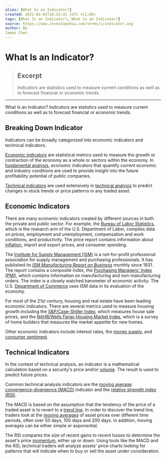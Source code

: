 ```yaml
---
alias: [What Is an Indicator?]
created: 2021-03-01T16:53:41 (UTC +11:00)
tags: [What Is an Indicator?, What Is an Indicator?]
source: https://www.investopedia.com/terms/i/indicator.asp
author: By
James Chen
---
```


# What Is an Indicator?

> ## Excerpt
> Indicators are statistics used to measure current conditions as well as to forecast financial or economic trends.

---

What Is an Indicator?
Indicators are statistics used to measure current conditions as well as to forecast financial or economic trends.

## Breaking Down Indicator

Indicators can be broadly categorized into economic indicators and technical indicators.

[Economic indicators](https://www.investopedia.com/terms/e/economic_indicator.asp) are statistical metrics used to measure the growth or contraction of the economy as a whole or sectors within the economy. In [fundamental analysis](https://www.investopedia.com/terms/f/fundamentalanalysis.asp), economic indicators that quantify current economic and industry conditions are used to provide insight into the future profitability potential of public companies.

[Technical indicators](https://www.investopedia.com/terms/t/technicalindicator.asp) are used extensively in [technical analysis](https://www.investopedia.com/terms/t/technicalanalysis.asp) to predict changes in stock trends or price patterns in any traded asset.

## Economic Indicators

There are many economic indicators created by different sources in both the private and public sector. For example, the [Bureau of Labor Statistics](https://www.investopedia.com/terms/b/bls.asp), which is the research arm of the U.S. Department of Labor, compiles data on prices, employment and unemployment, compensation and work conditions, and productivity. The price report contains information about [inflation](https://www.investopedia.com/terms/i/inflation.asp), import and export prices, and consumer spending.

The [Institute for Supply Management (ISM)](https://www.investopedia.com/terms/i/institute-for-supply-management.asp) is a not-for-profit professional association for supply management and purchasing professionals. It has published its [_ISM Manufacturing Report on Business_](http://www.ism.ws/content.cfm?ItemNumber=10743) monthly since 1931. The report contains a composite index, the [Purchasing Managers' Index (PMI)](https://www.investopedia.com/terms/p/pmi.asp), which contains information on manufacturing and non-manufacturing orders. The index is a closely watched barometer of economic activity. The U.S. [Department of Commerce](https://www.investopedia.com/terms/d/department-of-commerce.asp) uses ISM data in its evaluation of the economy.

For most of the 21st century, housing and real estate have been leading economic indicators. There are several metrics used to measure housing growth including the [S&P/Case-Shiller Index](https://www.investopedia.com/terms/s/sp_case_shiller_us_nhpi.asp), which measures house sale prices, and the [NAHB/Wells Fargo Housing Market Index](https://www.investopedia.com/terms/h/housingmarketindex.asp), which is a survey of home builders that measures the market appetite for new homes.

Other economic indicators include interest rates, the [money supply](https://www.investopedia.com/terms/m/moneysupply.asp), and [consumer sentiment](https://www.investopedia.com/terms/c/consumer-sentiment.asp).

## Technical Indicators

In the context of technical analysis, an indicator is a mathematical calculation based on a security's price and/or [volume](https://www.investopedia.com/terms/v/volume.asp). The result is used to predict future prices.

Common technical analysis indicators are the [moving average convergence-divergence (MACD)](https://www.investopedia.com/terms/m/macd.asp) indicator and the [relative strength index (RSI)](https://www.investopedia.com/terms/r/rsi.asp).

The MACD is based on the assumption that the tendency of the price of a traded asset is to revert to a [trend line](https://www.investopedia.com/terms/t/trendline.asp). In order to discover the trend line, traders look at the [moving averages](https://www.investopedia.com/terms/m/movingaverage.asp) of asset prices over different time periods, often over 50 days, 100 days and 200 days. In addition, moving averages can be either simple or exponential.

The RSI compares the size of recent gains to recent losses to determine the asset's price [momentum](https://www.investopedia.com/terms/m/momentum.asp), either up or down. Using tools like the MACD and the RSI, technical traders will analyze assets' price charts looking for patterns that will indicate when to buy or sell the asset under consideration.
